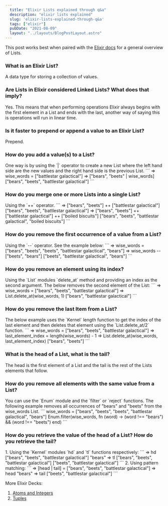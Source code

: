 ```yaml
---
  title: "Elixir Lists explained through q&a"
  description: "elixir lists explained"
  slug: 'elixir-lists-explained-through-q&a'
  tags: ["elixir"]
  pubDate: "2021-08-09"
  layout: "../layouts/BlogPostLayout.astro"
---
```


This post works best when paired with the [Elixir docs](https://hexdocs.pm/elixir/1.12/List.html) for a general overview of Lists.

<h3>What is an Elixir List?</h3>
A data type for storing a collection of values.

<h3>Are Lists in Elixir considered Linked Lists? What does that imply?</h3>
Yes. This means that when performing operations Elixir always begins with the first element in a List and ends with the last, another way of saying this is operations will run in linear time.

<h3>Is it faster to prepend or append a value to an Elixir List?</h3>
Prepend.

<h3>How do you add a value(s) to a List?</h3>
One way is by using the `|` operator to create a new List where the left hand side are the new values and the right hand side is the previous List.
```
=> wise_words = ["battlestar galactical"]
=> ["bears", "beets" | wise_words]
["bears", "beets", "battlestar galactical"]
```

<h3>How do you merge one or more Lists into a single List?</h3>
Using the `++` operator.
```
=> ["bears", "beets"] ++ ["battlestar galactical"]
["bears", "beets", "battlestar galactical"]
=> ["bears", "beets"] ++ ["battlestar galactical"] ++ ["boiled biscuits"]
["bears", "beets", "battlestar galactical", "boiled biscuits"]
```

<h3>How do you remove the first occurrence of a value from a List?</h3>
Using the `--` operator. See the example below:
```
=> wise_words = ["bears", "beets", "beets", "battlestar galactical", "bears"]
=> wise_words -- ["beets", "bears"]
["beets", "battlestar galactical", "bears"]
```

<h3>How do you remove an element using its index?</h3>
Using the `List` modules `delete_at` method and providing an index as the second argument. The below removes the second element of the List:
```
=> wise_words = ["bears", "beets", "battlestar galactical"]
=> List.delete_at(wise_words, 1)
["bears", "battlestar galactical"]
```

<h3>How do you remove the last Item from a List?</h3>
The below example uses the `Kernel` length function to get the index of the last element and then deletes that element using the `List.delete_at/2` function.
```
=> wise_words = ["bears", "beets", "battlestar galactical"]
=> last_element_index = length(wise_words) - 1
=> List.delete_at(wise_words, last_element_index)
["bears", "beets"]
```

<h3>What is the head of a List, what is the tail?</h3>
The head is the first element of a List and the tail is the rest of the Lists elements that follow.

<h3>How do you remove all elements with the same value from a List?</h3>
You can use the `Enum` module and the `filter` or `reject` functions. The following example removes all occurrences of "bears" and "beets" from the wise_words List.
```
wise_words = ["bears", "beets", "beets", "battlestar galactical", "bears"]
Enum.filter(wise_words, fn (word) -> (word !== "bears") && (word !== "beets") end)
```

<h3>How do you retrieve the value of the head of a List? How do you retrieve the tail?</h3>
1. Using the `Kernel` modules `hd` and `tl` functions respectively:
```
=> hd ["bears", "beets", "battlestar galactical"]
"bears"
=> tl ["bears", "beets", "battlestar galactical"]
["beets", "battlestar galactical"]
```
2. Using pattern matching:
```
=> [head | tail] = ["bears", "beets", "battlestar galactical"]
=> head
"bears"
=> tail
["beets", "battlestar galactical"]
```

More Elixir Decks:
1. [Atoms and Integers](https://tinytechtuts.com/2021-elixir-atoms-and-integers-explained)
2. [Tuples](https://tinytechtuts.com/2021-elixir-tuples-explained)
